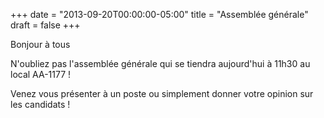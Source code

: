 +++
date = "2013-09-20T00:00:00-05:00"
title = "Assemblée générale"
draft = false
+++

Bonjour à tous

N'oubliez pas l'assemblée générale qui se tiendra aujourd'hui à 11h30 au local AA-1177 !

Venez vous présenter à un poste ou simplement donner votre opinion sur les candidats !

